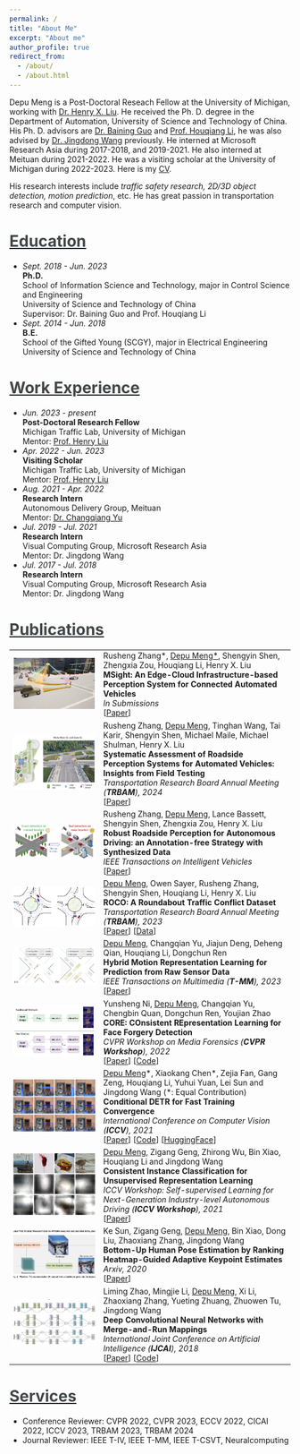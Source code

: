 ```yaml
---
permalink: /
title: "About Me"
excerpt: "About me"
author_profile: true
redirect_from: 
  - /about/
  - /about.html
---
```


<head>
  <link rel="stylesheet" href="../assets/css/style.css">
</head>

Depu Meng is a Post-Doctoral Reseach Fellow at the University of Michigan, working with [Dr. Henry X. Liu](https://traffic.engin.umich.edu/).
He received the Ph. D. degree in the Department of Automation, University of Science and Technology of China.
His Ph. D. advisors are [Dr. Baining Guo](https://www.microsoft.com/en-us/research/people/bainguo/) and [Prof. Houqiang Li](http://staff.ustc.edu.cn/~lihq/en/), he was also advised by [Dr. Jingdong Wang](https://jingdongwang2017.github.io/) previously.
He interned at Microsoft Research Asia during 2017-2018, and 2019-2021. He also interned at Meituan
during 2021-2022. He was a visiting scholar at the University of Michigan during 2022-2023.
Here is my [CV](../files/CV.pdf).

His research interests include *traffic safety research, 2D/3D object detection, motion prediction*, etc. He has great passion in  transportation research and computer vision.

[<span style="color:rgb(64,69,72)">Education</span>](#education)
======
* *Sept. 2018 - Jun. 2023*  
  **Ph.D.**  
  School of Information Science and Technology, major in Control Science and Engineering  
  University of Science and Technology of China  
  Supervisor: Dr. Baining Guo and Prof. Houqiang Li
* *Sept. 2014 - Jun. 2018*  
  **B.E.**  
  School of the Gifted Young (SCGY), major in Electrical Engineering  
  University of Science and Technology of China

[<span style="color:rgb(64,69,72)">Work Experience</span>](#work-experience)
======
* *Jun. 2023 - present*  
  **Post-Doctoral Research Fellow**  
  Michigan Traffic Lab, University of Michigan  
  Mentor: [Prof. Henry Liu](https://traffic.engin.umich.edu/)
* *Apr. 2022 - Jun. 2023*  
  **Visiting Scholar**  
  Michigan Traffic Lab, University of Michigan  
  Mentor: [Prof. Henry Liu](https://traffic.engin.umich.edu/)
* *Aug. 2021 - Apr. 2022*  
  **Research Intern**  
  Autonomous Delivery Group, Meituan  
  Mentor: [Dr. Changqiang Yu](https://www.changqianyu.me/)
* *Jul. 2019 - Jul. 2021*  
  **Research Intern**  
  Visual Computing Group, Microsoft Research Asia  
  Mentor: Dr. Jingdong Wang
* *Jul. 2017 - Jul. 2018*  
  **Research Intern**  
  Visual Computing Group, Microsoft Research Asia  
  Mentor: Dr. Jingdong Wang

[<span style="color:rgb(64,69,72)">Publications</span>](#publications)
======

<table>
 <tr>
    <td><img class="work-img" src="../images/msight.png"></td>
    <td width="68%">
            Rusheng Zhang*, <u>Depu Meng*</u>, Shengyin Shen, Zhengxia Zou, Houqiang Li, Henry X. Liu
            <br>
            <strong>MSight: An Edge-Cloud Infrastructure-based Perception System for Connected Automated Vehicles</strong>
            <br>
            <em><i>In Submissions</i></em>
            <br>
            [<a href="https://arxiv.org/abs/2310.05290" target="_blank">Paper</a>]
        </td>
 </tr>
 <tr>
    <td><img class="work-img" src="../images/perception-eval.png"></td>
    <td width="68%">
            Rusheng Zhang, <u>Depu Meng</u>, Tinghan Wang, Tai Karir, Shengyin Shen, Michael Maile, Michael Shulman, Henry X. Liu
            <br>
            <strong>Systematic Assessment of Roadside Perception Systems for Automated Vehicles: Insights from Field Testing</strong>
            <br>
            <em><i>Transportation Research Board Annual Meeting (<strong>TRBAM</strong>), 2024</i></em>
            <br>
            [<a href="https://arxiv.org/abs/2401.12392" target="_blank">Paper</a>]
        </td>
 </tr>
 <tr>
    <td><img class="work-img" src="../images/AnnoFree.png"></td>
    <td width="68%">
            Rusheng Zhang, <u>Depu Meng</u>, Lance Bassett, Shengyin Shen, Zhengxia Zou, Henry X. Liu
            <br>
            <strong>Robust Roadside Perception for Autonomous Driving: an Annotation-free Strategy with Synthesized Data</strong>
            <br>
            <em><i>IEEE Transactions on Intelligent Vehicles</i></em>
            <br>
            [<a href="https://arxiv.org/abs/2306.17302" target="_blank">Paper</a>]
        </td>
 </tr>
 <tr>
    <td><img class="work-img" src="../images/ROCO.png"></td>
    <td width="68%">
            <u>Depu Meng</u>, Owen Sayer, Rusheng Zhang, Shengyin Shen, Houqiang Li, Henry X. Liu
            <br>
            <strong>ROCO: A Roundabout Traffic Conflict Dataset</strong>
            <br>
            <em><i>Transportation Research Board Annual Meeting (<strong>TRBAM</strong>), 2023</i></em>
            <br>
            [<a href="https://arxiv.org/abs/2303.00563" target="_blank">Paper</a>]
            [<a href="https://github.com/michigan-traffic-lab/ROCO" target="_blank">Data</a>]
        </td>
 </tr>
 <tr>
    <td><img class="work-img" src="../images/HyMo.png"></td>
    <td width="68%">
            <u>Depu Meng</u>, Changqian Yu, Jiajun Deng, Deheng Qian, Houqiang Li, Dongchun Ren
            <br>
            <strong>Hybrid Motion Representation Learning for Prediction from Raw Sensor Data</strong>
            <br>
            <em><i>IEEE Transactions on Multimedia (<strong>T-MM</strong>), 2023</i></em>
            <br>
            [<a href="https://ieeexplore.ieee.org/abstract/document/10040996" target="_blank">Paper</a>]
            <br>
        </td>
 </tr>
 <tr>
    <td><img class="work-img" src="../images/CORE.png"></td>
    <td width="68%">
            Yunsheng Ni, <u>Depu Meng</u>, Changqian Yu, Chengbin Quan, Dongchun Ren, Youjian Zhao
            <br>
            <strong>CORE: COnsistent REpresentation Learning for Face Forgery Detection</strong>
            <br>
            <em><i>CVPR Workshop on Media Forensics (<strong>CVPR Workshop</strong>)</i>, 2022</em>
            <br>
            [<a href="https://arxiv.org/abs/2206.02749" target="_blank">Paper</a>] [<a href="https://github.com/niyunsheng/CORE" target="_blank">Code</a>]
            <br>
        </td>
 </tr>
 <tr>
    <td><img class="work-img" src="../images/conddetr.png"></td>
    <td width="68%">
            <u>Depu Meng</u>*, Xiaokang Chen*, Zejia Fan, Gang Zeng, Houqiang Li, Yuhui Yuan, Lei Sun and Jingdong Wang (*: Equal Contribution)
            <br>
            <strong>Conditional DETR for Fast Training Convergence</strong>
            <br>
            <em><i>International Conference on Computer Vision (<strong>ICCV</strong>)</i>, 2021</em>
            <br>
            [<a href="https://arxiv.org/abs/2108.06152" target="_blank">Paper</a>] [<a href="https://github.com/Atten4Vis/ConditionalDETR" target="_blank">Code</a>] [<a href="https://huggingface.co/docs/transformers/main/model_doc/conditional_detr" target="_blank">HuggingFace</a>]
            <br>
        </td>
 </tr>
 <tr>
    <td><img class="work-img" src="../images/conic.png"></td>
    <td width="68%">
            <u>Depu Meng</u>, Zigang Geng, Zhirong Wu, Bin Xiao, Houqiang Li and Jingdong Wang
            <br>
            <strong>Consistent Instance Classification for Unsupervised Representation Learning</strong>
            <br>
            <em><i>ICCV Workshop: Self-supervised Learning for Next-Generation Industry-level Autonomous Driving (<strong>ICCV Workshop</strong>)</i>, 2021</em>
            <br>
            [<a href="https://sslad2021.github.io/files/2.pdf" target="_blank">Paper</a>]
            <br>
        </td>
 </tr>
 <tr>
    <td><img class="work-img" src="../images/bottomuppose.png"></td>
    <td width="68%">
            Ke Sun, Zigang Geng, <u>Depu Meng</u>, Bin Xiao, Dong Liu, Zhaoxiang Zhang, Jingdong Wang
            <br>
            <strong>Bottom-Up Human Pose Estimation by Ranking Heatmap-Guided Adaptive Keypoint Estimates</strong>
            <br>
            <em><i>Arxiv</i>, 2020</em>
            <br>
            [<a href="https://arxiv.org/abs/2006.15480" target="_blank">Paper</a>]
            <br>
        </td>
 </tr>
 <tr>
    <td><img class="work-img" src="../images/mergeandrun.png"></td>
    <td width="68%">
            Liming Zhao, Mingjie Li, <u>Depu Meng</u>, Xi Li, Zhaoxiang Zhang, Yueting Zhuang, Zhuowen Tu, Jingdong Wang
            <br>
            <strong>Deep Convolutional Neural Networks with Merge-and-Run Mappings</strong>
            <br>
            <em><i>International Joint Conference on Artificial Intelligence (<strong>IJCAI</strong>)</i>, 2018</em>
            <br>
            [<a href="https://www.ijcai.org/Proceedings/2018/0440.pdf" target="_blank">Paper</a>] [<a href="https://github.com/zlmzju/fusenet" target="_blank">Code</a>]
            <br></td>
 </tr>
</table>

[<span style="color:rgb(64,69,72)">Services</span>](#services)
======
* Conference Reviewer: CVPR 2022, CVPR 2023, ECCV 2022, CICAI 2022, ICCV 2023, TRBAM 2023, TRBAM 2024
* Journal Reviewer: IEEE T-IV, IEEE T-MM, IEEE T-CSVT, Neuralcomputing